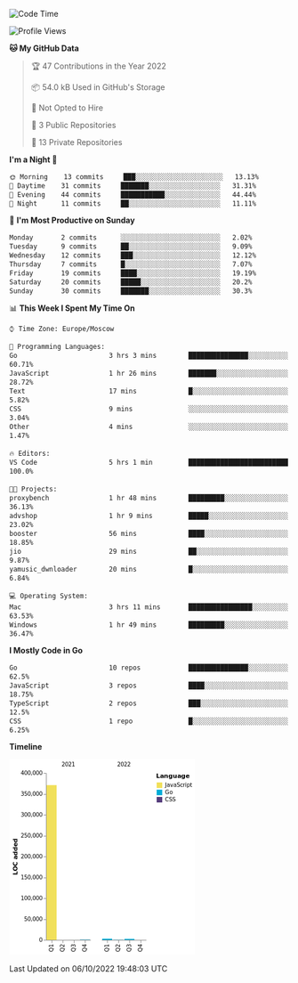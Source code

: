 <!--START_SECTION:waka-->
![Code Time](http://img.shields.io/badge/Code%20Time-420%20hrs%2045%20mins-blue)

![Profile Views](http://img.shields.io/badge/Profile%20Views-0-blue)

**🐱 My GitHub Data** 

> 🏆 47 Contributions in the Year 2022
 > 
> 📦 54.0 kB Used in GitHub's Storage 
 > 
> 🚫 Not Opted to Hire
 > 
> 📜 3 Public Repositories 
 > 
> 🔑 13 Private Repositories  
 > 
**I'm a Night 🦉** 

```text
🌞 Morning    13 commits     ███░░░░░░░░░░░░░░░░░░░░░░   13.13% 
🌆 Daytime    31 commits     ███████░░░░░░░░░░░░░░░░░░   31.31% 
🌃 Evening    44 commits     ███████████░░░░░░░░░░░░░░   44.44% 
🌙 Night      11 commits     ██░░░░░░░░░░░░░░░░░░░░░░░   11.11%

```
📅 **I'm Most Productive on Sunday** 

```text
Monday       2 commits      ░░░░░░░░░░░░░░░░░░░░░░░░░   2.02% 
Tuesday      9 commits      ██░░░░░░░░░░░░░░░░░░░░░░░   9.09% 
Wednesday    12 commits     ███░░░░░░░░░░░░░░░░░░░░░░   12.12% 
Thursday     7 commits      █░░░░░░░░░░░░░░░░░░░░░░░░   7.07% 
Friday       19 commits     ████░░░░░░░░░░░░░░░░░░░░░   19.19% 
Saturday     20 commits     █████░░░░░░░░░░░░░░░░░░░░   20.2% 
Sunday       30 commits     ███████░░░░░░░░░░░░░░░░░░   30.3%

```


📊 **This Week I Spent My Time On** 

```text
⌚︎ Time Zone: Europe/Moscow

💬 Programming Languages: 
Go                       3 hrs 3 mins        ███████████████░░░░░░░░░░   60.71% 
JavaScript               1 hr 26 mins        ███████░░░░░░░░░░░░░░░░░░   28.72% 
Text                     17 mins             █░░░░░░░░░░░░░░░░░░░░░░░░   5.82% 
CSS                      9 mins              ░░░░░░░░░░░░░░░░░░░░░░░░░   3.04% 
Other                    4 mins              ░░░░░░░░░░░░░░░░░░░░░░░░░   1.47%

🔥 Editors: 
VS Code                  5 hrs 1 min         █████████████████████████   100.0%

🐱‍💻 Projects: 
proxybench               1 hr 48 mins        █████████░░░░░░░░░░░░░░░░   36.13% 
advshop                  1 hr 9 mins         █████░░░░░░░░░░░░░░░░░░░░   23.02% 
booster                  56 mins             ████░░░░░░░░░░░░░░░░░░░░░   18.85% 
jio                      29 mins             ██░░░░░░░░░░░░░░░░░░░░░░░   9.87% 
yamusic_dwnloader        20 mins             █░░░░░░░░░░░░░░░░░░░░░░░░   6.84%

💻 Operating System: 
Mac                      3 hrs 11 mins       ████████████████░░░░░░░░░   63.53% 
Windows                  1 hr 49 mins        █████████░░░░░░░░░░░░░░░░   36.47%

```

**I Mostly Code in Go** 

```text
Go                       10 repos            ███████████████░░░░░░░░░░   62.5% 
JavaScript               3 repos             ████░░░░░░░░░░░░░░░░░░░░░   18.75% 
TypeScript               2 repos             ███░░░░░░░░░░░░░░░░░░░░░░   12.5% 
CSS                      1 repo              █░░░░░░░░░░░░░░░░░░░░░░░░   6.25%

```


**Timeline**

![Chart not found](https://raw.githubusercontent.com/jeezft/jeezft/main/charts/bar_graph.png) 


 Last Updated on 06/10/2022 19:48:03 UTC
<!--END_SECTION:waka-->
